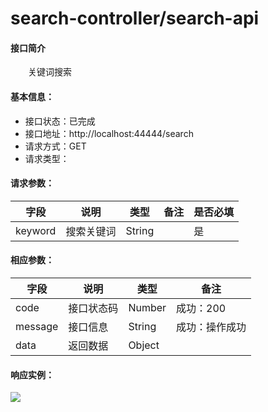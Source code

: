 # search-controller/search-api
#### 接口简介
&emsp;&emsp;关键词搜索

#### 基本信息：
+ 接口状态：已完成
+ 接口地址：http://localhost:44444/search
+ 请求方式：GET
+ 请求类型：
#### 请求参数：
|  字段   | 说明 | 类型 | 备注 | 是否必填 |
|  ----   | ----  | ---- | ---- | ---- |
| keyword  | 搜索关键词 | String |  | 是 |


#### 相应参数：
|  字段   | 说明 | 类型 | 备注 | 
|  ----   | ----  | ---- | ---- | 
|  code | 接口状态码 | Number | 成功：200 | 
| message  | 接口信息 | String | 成功：操作成功 |
| data |返回数据|Object||

#### 响应实例：
![](8-1.png)
